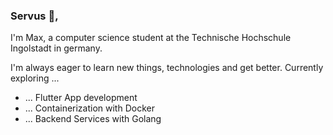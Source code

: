 ### Servus 👋,

I'm Max, a computer science student at the Technische Hochschule Ingolstadt in germany.

I'm always eager to learn new things, technologies and get better. Currently exploring ...
- ... Flutter App development
- ... Containerization with Docker
- ... Backend Services with Golang
